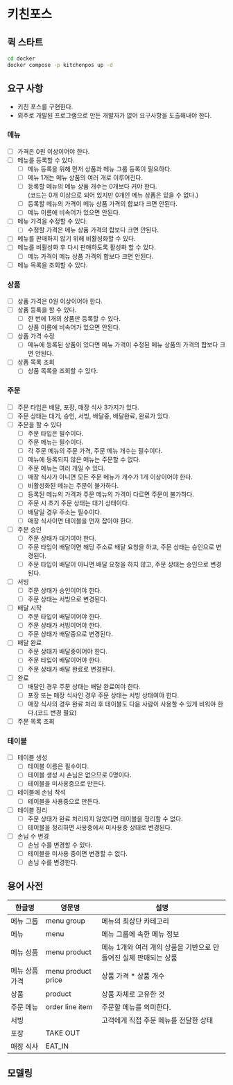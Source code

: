 # 키친포스

## 퀵 스타트

```sh
cd docker
docker compose -p kitchenpos up -d
```

## 요구 사항
- 키친 포스를 구현한다.
- 외주로 개발된 프로그램으로 만든 개발자가 없어 요구사항을 도출해내야 한다.
### 메뉴
- [ ] 가격은 0원 이상이어야 한다.
- [ ] 메뉴를 등록할 수 있다.
  - [ ] 메뉴 등록을 위해 먼저 상품과 메뉴 그룹 등록이 필요하다.
  - [ ] 메뉴 1개는 메뉴 상품의 여러 개로 이루어진다. 
  - [ ] 등록할 메뉴의 메뉴 상품 개수는 0개보다 커야 한다.  </br>(코드는 0개 이상으로 되어 있지만 0개인 메뉴 상품은 있을 수 없다.)
  - [ ] 등록할 메뉴의 가격이 메뉴 상품 가격의 합보다 크면 안된다.
  - [ ] 메뉴 이름에 비속어가 있으면 안된다.
- [ ] 메뉴 가격을 수정할 수 있다.
  - [ ] 수정할 가격은 메뉴 상품 가격의 합보다 크면 안된다.
- [ ] 메뉴를 판매하지 않기 위해 비활성화할 수 있다.
- [ ] 메뉴를 비활성화 후 다시 판매하도록 활성화 할 수 있다.
  - [ ] 메뉴 가격이 메뉴 상품 가격의 합보다 크면 안된다.
- [ ] 메뉴 목록을 조회할 수 있다.

### 상품
- [ ] 상품 가격은 0원 이상이어야 한다.
- [ ] 상품 등록을 할 수 있다.
  - [ ] 한 번에 1개의 상품만 등록할 수 있다. 
  - [ ] 상품 이름에 비속어가 있으면 안된다.
- [ ] 상품 가격 수정
  - [ ] 메뉴에 등록된 상품이 있다면 메뉴 가격이 수정된 메뉴 상품의 가격의 합보다 크면 안된다.
- [ ] 상품 목록 조회
  - [ ] 상품 목록을 조회할 수 있다.

### 주문
- [ ] 주문 타입은 배달, 포장, 매장 식사 3가지가 있다.
- [ ] 주문 상태는 대기, 승인, 서빙, 배달중, 배달완료, 완료가 있다.
- [ ] 주문을 할 수 있다
  - [ ] 주문 타입은 필수이다.
  - [ ] 주문 메뉴는 필수이다.
  - [ ] 각 주문 메뉴의 주문 가격, 주문 메뉴 개수는 필수이다.
  - [ ] 메뉴에 등록되지 않은 메뉴는 주문할 수 없다.
  - [ ] 주문 메뉴는 여러 개일 수 있다.
  - [ ] 매장 식사가 아니면 모든 주문 메뉴가 개수가 1개 이상이어야 한다.
  - [ ] 비활성화된 메뉴는 주문이 불가하다.
  - [ ] 등록된 메뉴의 가격과 주문 메뉴의 가격이 다르면 주문이 불가하다.
  - [ ] 주문 시 초기 주문 상태는 대기 상태이다.
  - [ ] 배달일 경우 주소는 필수이다.
  - [ ] 매장 식사이면 테이블을 먼저 잡아야 한다.
- [ ] 주문 승인
  - [ ] 주문 상태가 대기여야 한다.
  - [ ] 주문 타입이 배달이면 해당 주소로 배달 요청을 하고, 주문 상태는 승인으로 변경된다.
  - [ ] 주문 타입이 배달이 아니면 배달 요청을 하지 않고, 주문 상태는 승인으로 변경된다.
- [ ] 서빙
  - [ ] 주문 상태가 승인이어야 한다.
  - [ ] 주문 상태는 서빙으로 변경된다.
- [ ] 배달 시작
  - [ ] 주문 타입이 배달이어야 한다.
  - [ ] 주문 상태가 서빙이어야 한다.
  - [ ] 주문 상태가 배달중으로 변경된다.
- [ ] 배달 완료
  - [ ] 주문 상태가 배달중이어야 한다.
  - [ ] 주문 타입이 배달이어야 한다.
  - [ ] 주문 상태가 배달 완료로 변경된다.
- [ ] 완료
  - [ ] 배달인 경우 주문 상태는 배달 완료여야 한다.
  - [ ] 포장 또는 매장 식사인 경우 주문 상태는 서빙 상태여야 한다.
  - [ ] 매장 식사의 경우 완료 처리 후 테이블도 다음 사람이 사용할 수 있게 비워야 한다.(코드 변경 필요)
- [ ] 주문 목록 조회

### 테이블
- [ ] 테이블 생성
  - [ ] 테이블 이름은 필수이다.
  - [ ] 테이블 생성 시 손님은 없으므로 0명이다.
  - [ ] 테이블을 미사용중으로 만든다.
- [ ] 테이블에 손님 착석
  - [ ] 테이블을 사용중으로 만든다.
- [ ] 테이블 정리
  - [ ] 주문 상태가 완료 처리되지 않았다면 테이블을 정리할 수 없다.
  - [ ] 테이블을 정리하면 사용중에서 미사용중 상태로 변경된다.
- [ ] 손님 수 변경
  - [ ] 손님 수를 변경할 수 있다.
  - [ ] 테이블을 미사용 중이면 변경할 수 없다.
  - [ ] 손님 수를 변경한다.

## 용어 사전
| 한글명      | 영문명                | 설명                                    |
|----------|--------------------|---------------------------------------|
| 메뉴 그룹    | menu group         | 메뉴의 최상단 카테고리                          |
| 메뉴       | menu               | 메뉴 그룹에 속한 메뉴 정보                       |
| 메뉴 상품    | menu product       | 메뉴 1개와 여러 개의 상품을 기반으로 만들어진 실제 판매되는 상품 |
| 메뉴 상품 가격 | menu product price | 상품 가격 * 상품 개수 |
| 상품       | product            | 상품 자체로 고유한 것                          |
| 주문 메뉴    | order line item    | 주문할 메뉴를 의미한다.                         |
| 서빙       |                    | 고객에게 직접 주문 메뉴를 전달한 상태                 |
| 포장       | TAKE OUT           |                                       |
| 매장 식사    | EAT_IN             |                                       |

## 모델링
